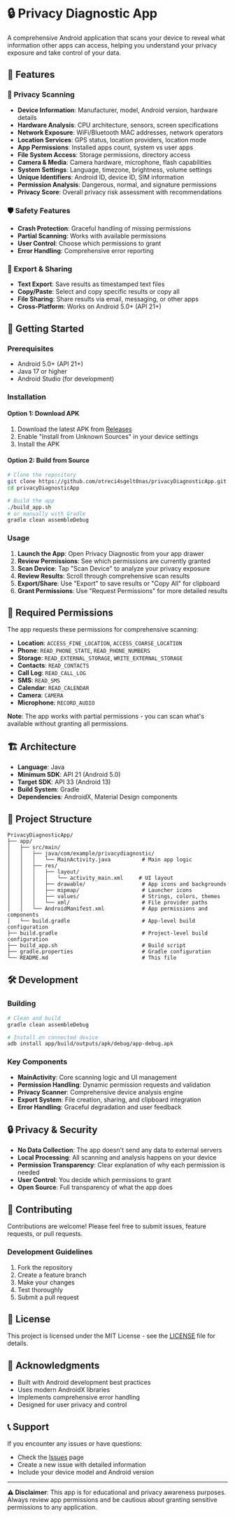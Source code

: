 # 🔒 Privacy Diagnostic App

A comprehensive Android application that scans your device to reveal what information other apps can access, helping you understand your privacy exposure and take control of your data.

## 🌟 Features

### 📱 **Privacy Scanning**
- **Device Information**: Manufacturer, model, Android version, hardware details
- **Hardware Analysis**: CPU architecture, sensors, screen specifications
- **Network Exposure**: WiFi/Bluetooth MAC addresses, network operators
- **Location Services**: GPS status, location providers, location mode
- **App Permissions**: Installed apps count, system vs user apps
- **File System Access**: Storage permissions, directory access
- **Camera & Media**: Camera hardware, microphone, flash capabilities
- **System Settings**: Language, timezone, brightness, volume settings
- **Unique Identifiers**: Android ID, device ID, SIM information
- **Permission Analysis**: Dangerous, normal, and signature permissions
- **Privacy Score**: Overall privacy risk assessment with recommendations

### 🛡️ **Safety Features**
- **Crash Protection**: Graceful handling of missing permissions
- **Partial Scanning**: Works with available permissions
- **User Control**: Choose which permissions to grant
- **Error Handling**: Comprehensive error reporting

### 📁 **Export & Sharing**
- **Text Export**: Save results as timestamped text files
- **Copy/Paste**: Select and copy specific results or copy all
- **File Sharing**: Share results via email, messaging, or other apps
- **Cross-Platform**: Works on Android 5.0+ (API 21+)

## 🚀 Getting Started

### Prerequisites
- Android 5.0+ (API 21+)
- Java 17 or higher
- Android Studio (for development)

### Installation

#### Option 1: Download APK
1. Download the latest APK from [Releases](https://github.com/otreci4sgelt0nas/privacyDiagnosticApp/releases)
2. Enable "Install from Unknown Sources" in your device settings
3. Install the APK

#### Option 2: Build from Source
```bash
# Clone the repository
git clone https://github.com/otreci4sgelt0nas/privacyDiagnosticApp.git
cd privacyDiagnosticApp

# Build the app
./build_app.sh
# or manually with Gradle
gradle clean assembleDebug
```

### Usage

1. **Launch the App**: Open Privacy Diagnostic from your app drawer
2. **Review Permissions**: See which permissions are currently granted
3. **Scan Device**: Tap "Scan Device" to analyze your privacy exposure
4. **Review Results**: Scroll through comprehensive scan results
5. **Export/Share**: Use "Export" to save results or "Copy All" for clipboard
6. **Grant Permissions**: Use "Request Permissions" for more detailed results

## 🔐 Required Permissions

The app requests these permissions for comprehensive scanning:

- **Location**: `ACCESS_FINE_LOCATION`, `ACCESS_COARSE_LOCATION`
- **Phone**: `READ_PHONE_STATE`, `READ_PHONE_NUMBERS`
- **Storage**: `READ_EXTERNAL_STORAGE`, `WRITE_EXTERNAL_STORAGE`
- **Contacts**: `READ_CONTACTS`
- **Call Log**: `READ_CALL_LOG`
- **SMS**: `READ_SMS`
- **Calendar**: `READ_CALENDAR`
- **Camera**: `CAMERA`
- **Microphone**: `RECORD_AUDIO`

**Note**: The app works with partial permissions - you can scan what's available without granting all permissions.

## 🏗️ Architecture

- **Language**: Java
- **Minimum SDK**: API 21 (Android 5.0)
- **Target SDK**: API 33 (Android 13)
- **Build System**: Gradle
- **Dependencies**: AndroidX, Material Design components

## 📁 Project Structure

```
PrivacyDiagnosticApp/
├── app/
│   ├── src/main/
│   │   ├── java/com/example/privacydiagnostic/
│   │   │   └── MainActivity.java          # Main app logic
│   │   ├── res/
│   │   │   ├── layout/
│   │   │   │   └── activity_main.xml     # UI layout
│   │   │   ├── drawable/                  # App icons and backgrounds
│   │   │   ├── mipmap/                    # Launcher icons
│   │   │   ├── values/                    # Strings, colors, themes
│   │   │   └── xml/                       # File provider paths
│   │   └── AndroidManifest.xml            # App permissions and components
│   └── build.gradle                       # App-level build configuration
├── build.gradle                           # Project-level build configuration
├── build_app.sh                           # Build script
├── gradle.properties                      # Gradle configuration
└── README.md                              # This file
```

## 🛠️ Development

### Building
```bash
# Clean and build
gradle clean assembleDebug

# Install on connected device
adb install app/build/outputs/apk/debug/app-debug.apk
```

### Key Components

- **MainActivity**: Core scanning logic and UI management
- **Permission Handling**: Dynamic permission requests and validation
- **Privacy Scanner**: Comprehensive device analysis engine
- **Export System**: File creation, sharing, and clipboard integration
- **Error Handling**: Graceful degradation and user feedback

## 🔒 Privacy & Security

- **No Data Collection**: The app doesn't send any data to external servers
- **Local Processing**: All scanning and analysis happens on your device
- **Permission Transparency**: Clear explanation of why each permission is needed
- **User Control**: You decide which permissions to grant
- **Open Source**: Full transparency of what the app does

## 🤝 Contributing

Contributions are welcome! Please feel free to submit issues, feature requests, or pull requests.

### Development Guidelines
1. Fork the repository
2. Create a feature branch
3. Make your changes
4. Test thoroughly
5. Submit a pull request

## 📄 License

This project is licensed under the MIT License - see the [LICENSE](LICENSE) file for details.

## 🙏 Acknowledgments

- Built with Android development best practices
- Uses modern AndroidX libraries
- Implements comprehensive error handling
- Designed for user privacy and control

## 📞 Support

If you encounter any issues or have questions:
- Check the [Issues](https://github.com/otreci4sgelt0nas/privacyDiagnosticApp/issues) page
- Create a new issue with detailed information
- Include your device model and Android version

---

**⚠️ Disclaimer**: This app is for educational and privacy awareness purposes. Always review app permissions and be cautious about granting sensitive permissions to any application.

